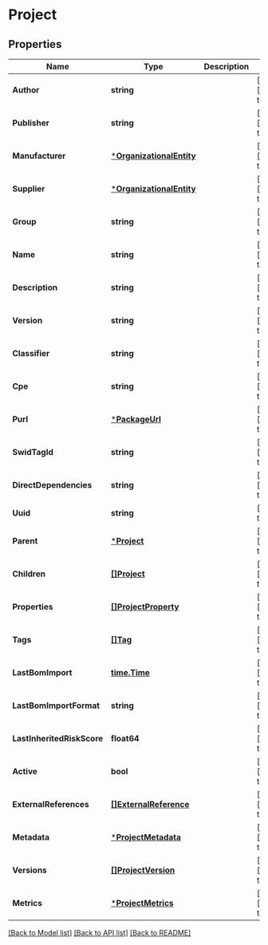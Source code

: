 # Project

## Properties
Name | Type | Description | Notes
------------ | ------------- | ------------- | -------------
**Author** | **string** |  | [optional] [default to null]
**Publisher** | **string** |  | [optional] [default to null]
**Manufacturer** | [***OrganizationalEntity**](OrganizationalEntity.md) |  | [optional] [default to null]
**Supplier** | [***OrganizationalEntity**](OrganizationalEntity.md) |  | [optional] [default to null]
**Group** | **string** |  | [optional] [default to null]
**Name** | **string** |  | [optional] [default to null]
**Description** | **string** |  | [optional] [default to null]
**Version** | **string** |  | [optional] [default to null]
**Classifier** | **string** |  | [optional] [default to null]
**Cpe** | **string** |  | [optional] [default to null]
**Purl** | [***PackageUrl**](PackageURL.md) |  | [optional] [default to null]
**SwidTagId** | **string** |  | [optional] [default to null]
**DirectDependencies** | **string** |  | [optional] [default to null]
**Uuid** | **string** |  | [default to null]
**Parent** | [***Project**](Project.md) |  | [optional] [default to null]
**Children** | [**[]Project**](Project.md) |  | [optional] [default to null]
**Properties** | [**[]ProjectProperty**](ProjectProperty.md) |  | [optional] [default to null]
**Tags** | [**[]Tag**](Tag.md) |  | [optional] [default to null]
**LastBomImport** | [**time.Time**](time.Time.md) |  | [optional] [default to null]
**LastBomImportFormat** | **string** |  | [optional] [default to null]
**LastInheritedRiskScore** | **float64** |  | [optional] [default to null]
**Active** | **bool** |  | [optional] [default to null]
**ExternalReferences** | [**[]ExternalReference**](ExternalReference.md) |  | [optional] [default to null]
**Metadata** | [***ProjectMetadata**](ProjectMetadata.md) |  | [optional] [default to null]
**Versions** | [**[]ProjectVersion**](ProjectVersion.md) |  | [optional] [default to null]
**Metrics** | [***ProjectMetrics**](ProjectMetrics.md) |  | [optional] [default to null]

[[Back to Model list]](../README.md#documentation-for-models) [[Back to API list]](../README.md#documentation-for-api-endpoints) [[Back to README]](../README.md)



